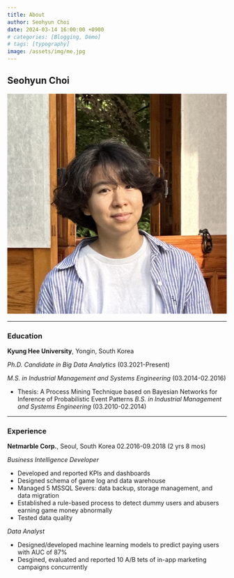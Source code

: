 ```yaml
---
title: About
author: Seohyun Choi
date: 2024-03-14 16:00:00 +0900
# categories: [Blogging, Demo]
# tags: [typography]
image: /assets/img/me.jpg
---
```


## Seohyun Choi
![Me](/assets/img/me.jpg)

---

### Education
**Kyung Hee University**, Yongin, South Korea

_Ph.D. Candidate in Big Data Analytics_ (03.2021-Present)

_M.S. in Industrial Management and Systems Engineering_ (03.2014-02.2016)
- Thesis: A Process Mining Technique based on Bayesian Networks for Inference of Probabilistic Event Patterns
_B.S. in Industrial Management and Systems Engineering_ (03.2010-02.2014)

---

### Experience

**Netmarble Corp.**, Seoul, South Korea
02.2016-09.2018 (2 yrs 8 mos)

_Business Intelligence Developer_
- Developed and reported KPIs and dashboards
- Designed schema of game log and data warehouse
- Managed 5 MSSQL Severs: data backup, storage management, and data migration
- Established a rule-based process to detect dummy users and abusers earning game money abnormally
- Tested data quality

_Data Analyst_
- Designed/developed machine learning models to predict paying users with AUC of 87%
- Desgined, evaluated and reported 10 A/B tets of in-app marketing campaigns concurrently 